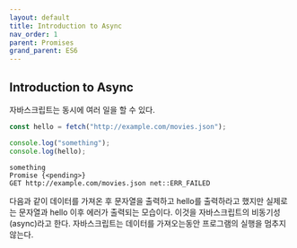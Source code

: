 ```yaml
---
layout: default
title: Introduction to Async
nav_order: 1
parent: Promises
grand_parent: ES6
---
```


## Introduction to Async

자바스크립트는 동시에 여러 일을 할 수 있다.

```js
const hello = fetch("http://example.com/movies.json");

console.log("something");
console.log(hello);
```

```
something
Promise {<pending>}
GET http://example.com/movies.json net::ERR_FAILED
```

다음과 같이 데이터를 가져온 후 문자열을 출력하고 hello를 출력하라고 했지만 실제로는 문자열과 hello 이후 에러가 출력되는 모습이다. 이것을 자바스크립트의 비동기성(async)라고 한다.
자바스크립트는 데이터를 가져오는동안 프로그램의 실행을 멈추지 않는다.
